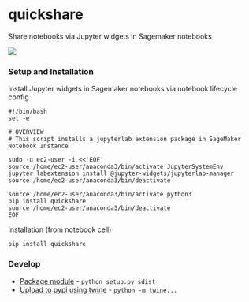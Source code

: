 # quickshare

Share notebooks via Jupyter widgets in Sagemaker notebooks

![](https://i.postimg.cc/ZYGrY4Xq/quickshare-highlights.png)

### Setup and Installation

Install Jupyter widgets in Sagemaker notebooks via notebook lifecycle config

    #!/bin/bash
    set -e

    # OVERVIEW
    # This script installs a jupyterlab extension package in SageMaker Notebook Instance

    sudo -u ec2-user -i <<'EOF'
    source /home/ec2-user/anaconda3/bin/activate JupyterSystemEnv
    jupyter labextension install @jupyter-widgets/jupyterlab-manager
    source /home/ec2-user/anaconda3/bin/deactivate

    source /home/ec2-user/anaconda3/bin/activate python3
    pip install quickshare
    source /home/ec2-user/anaconda3/bin/deactivate
    EOF
    
Installation (from notebook cell)

    pip install quickshare

### Develop
- [Package module](https://marthall.github.io/blog/how-to-package-a-python-app/) - `python setup.py sdist`
- [Upload to pypi using twine](https://stackoverflow.com/a/58972772/3800324) - `python -m twine...`
